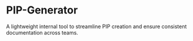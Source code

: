 # PIP-Generator
A lightweight internal tool to streamline PIP creation and ensure consistent documentation across teams.
